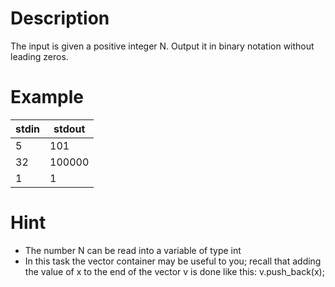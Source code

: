 # Description

The input is given a positive integer N. Output it in binary notation without leading zeros.

# Example

|stdin|stdout|
|-|-|
|5|101|
|32|100000|
|1|1|

# Hint

- The number N can be read into a variable of type int
- In this task the vector container may be useful to you; recall that adding the value of x to the end of the vector v is done like this: v.push_back(x);
